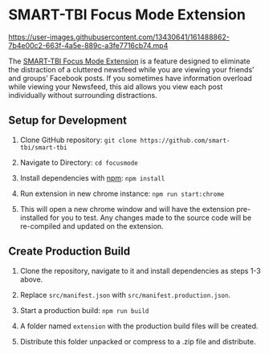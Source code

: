 # SMART-TBI Focus Mode Extension

https://user-images.githubusercontent.com/13430641/161488862-7b4e00c2-663f-4a5e-889c-a3fe7716cb74.mp4

The [SMART-TBI Focus Mode Extension](https://smart-tbi.github.io/studio/available-tools/focus-mode.html) is a feature designed to eliminate the distraction of a cluttered newsfeed while you are viewing your friends’ and groups’ Facebook posts. If you sometimes have information overload while viewing your Newsfeed, this aid allows you view each post individually without surrounding distractions.

## Setup for Development

1. Clone GitHub repository: `git clone https://github.com/smart-tbi/smart-tbi`

2. Navigate to Directory: `cd focusmode`

3. Install dependencies with [npm](https://www.npmjs.com/): `npm install`

4. Run extension in new chrome instance: `npm run start:chrome`

5. This will open a new chrome window and will have the extension pre-installed for you to test. Any changes made to the source code will be re-compiled and updated on the extension.

## Create Production Build

1. Clone the repository, navigate to it and install dependencies as steps 1-3 above.

2. Replace `src/manifest.json` with `src/manifest.production.json`.

3. Start a production build: `npm run build`

4. A folder named `extension` with the production build files will be created.

5. Distribute this folder unpacked or compress to a .zip file and distribute.
